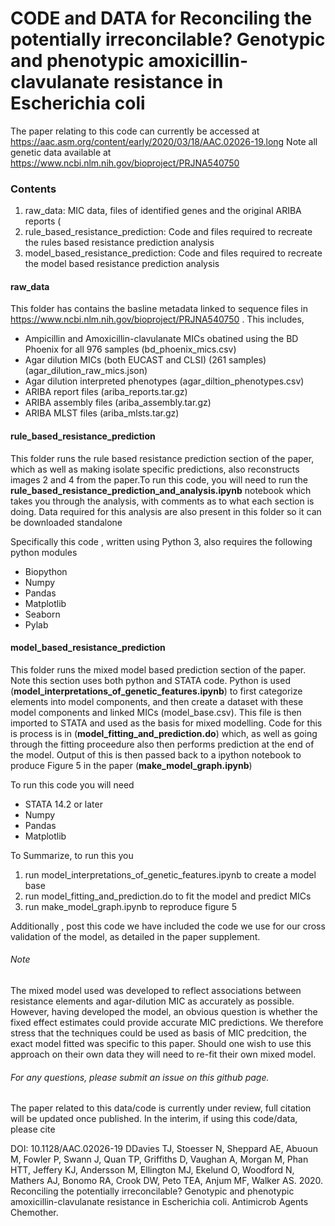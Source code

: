 # CODE and DATA for Reconciling the potentially irreconcilable? Genotypic and phenotypic amoxicillin-clavulanate resistance in Escherichia coli

<pr> The paper relating to this code can currently be accessed at https://aac.asm.org/content/early/2020/03/18/AAC.02026-19.long </pr>
<pr> Note all genetic data available at https://www.ncbi.nlm.nih.gov/bioproject/PRJNA540750 </pr>


### Contents
<ol>
  <li> raw_data: MIC data, files of identified genes and the original ARIBA reports (</li>
  <li> rule_based_resistance_prediction: Code and files required to recreate the rules based resistance prediction analysis </li>
  <li> model_based_resistance_prediction: Code and files required to recreate the model based resistance prediction analysis </li>
  </ol>

#### raw_data

This folder has contains the basline metadata linked to sequence files in https://www.ncbi.nlm.nih.gov/bioproject/PRJNA540750 . This includes, 

- Ampicillin and Amoxicillin-clavulanate MICs obatined using the BD Phoenix for all 976 samples (bd_phoenix_mics.csv)
- Agar dilution MICs (both EUCAST and CLSI) (261 samples) (agar_dilution_raw_mics.json)
- Agar dilution interpreted phenotypes (agar_diltion_phenotypes.csv)
- ARIBA report files (ariba_reports.tar.gz)
- ARIBA assembly files (ariba_assembly.tar.gz)
- ARIBA MLST files (ariba_mlsts.tar.gz)

#### rule_based_resistance_prediction

This folder runs the rule based resistance prediction section of the paper, which as well as making isolate specific predictions, also reconstructs images 2 and 4 from the paper.To run this code, you will need to run the **rule_based_resistance_prediction_and_analysis.ipynb** notebook which takes you through the analysis, with comments as to what each section is doing. Data required for this analysis are also present in this folder so it can be downloaded standalone

Specifically this code , written using Python 3, also requires the following python modules
- Biopython
- Numpy
- Pandas
- Matplotlib
- Seaborn
- Pylab

#### model_based_resistance_prediction

This folder runs the mixed model based prediction section of the paper. Note this section uses both python and STATA code.
Python is used (**model_interpretations_of_genetic_features.ipynb**) to first categorize elements into model components, and then create a dataset with these model components and linked MICs (model_base.csv).
This file is then imported to STATA and used as the basis for mixed modelling. Code for this is process is in (**model_fitting_and_prediction.do**) which, as well as going through the fitting proceedure also then performs prediction at the end of the model. Output of this is then passed back to a ipython notebook to produce Figure 5 in the paper (**make_model_graph.ipynb**)

To run this code you will need 
- STATA 14.2 or later
- Numpy
- Pandas
- Matplotlib

To Summarize, to run this you 
1. run model_interpretations_of_genetic_features.ipynb to create a model base
2. run model_fitting_and_prediction.do to fit the model and predict MICs
3. run make_model_graph.ipynb to reproduce figure 5


Additionally , post this code we have included the code we use for our cross validation of the model, as detailed in the paper supplement.


###### Note

The mixed model used was developed to reflect associations between resistance elements and agar-dilution MIC as accurately as possible. However, having developed the model, an obvious question is whether the fixed effect estimates could provide accurate MIC predictions. We therefore stress that the techniques could be used as basis of MIC predcition, the exact model fitted was specific to this paper. Should one wish to use this approach on their own data they will need to re-fit their own mixed model.

###### For any questions, please submit an issue on this github page.

The paper related to this data/code is currently under review, full citation will be updated once published. In the interim, 
if using this code/data, please cite

DOI: 10.1128/AAC.02026-19
<pr> DDavies TJ, Stoesser N, Sheppard AE, Abuoun M, Fowler P, Swann J, Quan TP, Griffiths D, Vaughan A, Morgan M, Phan HTT, Jeffery KJ, Andersson M, Ellington MJ, Ekelund O, Woodford N, Mathers AJ, Bonomo RA, Crook DW, Peto TEA, Anjum MF, Walker AS. 2020. Reconciling the potentially irreconcilable? Genotypic and phenotypic amoxicillin-clavulanate resistance in Escherichia coli. Antimicrob Agents Chemother. <pr>
